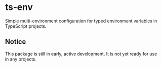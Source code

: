 # ts-env

Simple multi-environment configuration for typed environment variables in TypeScript projects.

## Notice

This package is still in early, active development. It is not yet ready for use in any projects.